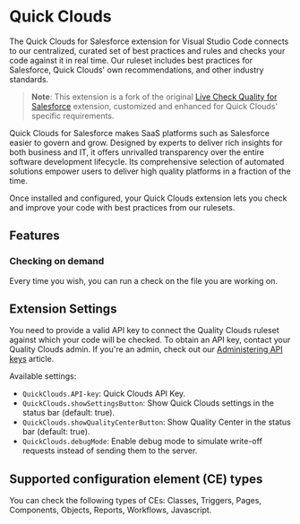 # Quick Clouds

The Quick Clouds for Salesforce extension for Visual Studio Code connects to our centralized, curated set of best practices and rules and checks your code against it in real time.
Our ruleset includes best practices for Salesforce, Quick Clouds' own recommendations, and other industry standards.

> **Note**: This extension is a fork of the original [Live Check Quality for Salesforce](https://marketplace.cursorapi.com/items/?itemName=qualityclouds.livecheckqualityforsalesforce) extension, customized and enhanced for Quick Clouds' specific requirements.

Quick Clouds for Salesforce makes SaaS platforms such as Salesforce easier to govern and grow.
Designed by experts to deliver rich insights for both business and IT, it offers unrivalled transparency over the entire software development lifecycle.
Its comprehensive selection of automated solutions empower users to deliver high quality platforms in a fraction of the time.

Once installed and configured, your Quick Clouds extension lets you check and improve your code with best practices from our rulesets.

## Features

### Checking on demand
Every time you wish, you can run a check on the file you are working on.


## Extension Settings

You need to provide a valid API key to connect the Quality Clouds ruleset against which your code will be checked.
To obtain an API key, contact your Quality Clouds admin.
If you're an admin, check out our [Administering API keys](https://docs.qualityclouds.com/display/QCD/Administering+API+keys) article.

Available settings:

- `QuickClouds.API-key`: Quick Clouds API Key.
- `QuickClouds.showSettingsButton`: Show Quick Clouds settings in the status bar (default: true).
- `QuickClouds.showQualityCenterButton`: Show Quality Center in the status bar (default: true).
- `QuickClouds.debugMode`: Enable debug mode to simulate write-off requests instead of sending them to the server.

## Supported configuration element (CE) types
You can check the following types of CEs: Classes, Triggers, Pages, Components, Objects, Reports, Workflows, Javascript.
